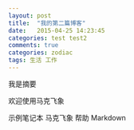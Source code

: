 ```yaml
---
layout: post
title:  "我的第二篇博客"
date:   2015-04-25 14:23:45
categories: test test2
comments: true
categories: zodiac
tags: 生活 工作
---
```

我是摘要
<!--more-->
欢迎使用马克飞象

示例笔记本 马克飞象 帮助 Markdown
